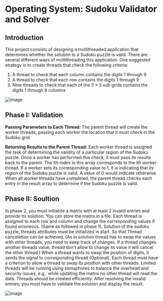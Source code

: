 # Operating System: Sudoku Validator and Solver

## Introduction
This project consists of designing a multithreaded application that determines whether the solution to a Sudoku puzzle is valid. There are several different ways of multithreading this application. One suggested strategy is to create threads that check the following criteria:
1. A thread to check that each column contains the digits 1 through 9
2. A thread to check that each row contains the digits 1 through 9
3. Nine threads to check that each of the 3 × 3 sub grids contains the digits 1 through 9 columns

![image](https://github.com/MS-Bakht/Operating_System-Sudoku_Validator_and_Solver/assets/70213048/36016b39-3b27-46bb-8e08-6a7782045e64)


## Phase I: Validation
**Passing Parameters to Each Thread:** The parent thread will create the worker threads, passing each worker the location that it must check in the Sudoku grid.

**Returning Results to the Parent Thread:** 
Each worker thread is assigned the task of determining the validity of a particular region of the Sudoku puzzle. Once a worker has performed this check, it must pass its results back to the parent. The ith index in this array corresponds to the ith worker thread. If a worker sets its corresponding value to 1, it is indicating that its region of the Sudoku puzzle is valid. A value of 0 would indicate otherwise. When all worker threads have completed, the parent thread checks each entry in the result array to determine if the Sudoku puzzle is valid.

## Phase II: Soultion
In phase 2, you must initialize a matrix with at least 2 invalid entries and provide its solution. You can store the matrix in a file. Each thread is assigned to each row and column and change the corresponding values if found erroneous. (Same as followed in phase 1). Solution of the sudoku puzzle, threads attributes must be initialized in start. So that Thread cancelation can be achieved. (As in solution thread has to swap the values with other threads, you need to keep track of changes. If a thread changes another threads value, thread don’t allow to change its value it will cancel the other thread.) When a thread wants to swap the position of digits, it sends the signal to corresponding thread (Optional). Each thread must have a criterion to allow a thread to swap its position with other threads. Limited threads will be running using semaphores to balance the overhead and security issues, e.g., while updating the  matrix no other thread will read the data. Threads should be created efficiently. After resolving the invalid entries, you must have to validate the solution and display the result.

![image](https://github.com/MS-Bakht/Operating_System-Sudoku_Validator_and_Solver/assets/70213048/fdc5f048-7b82-40ab-b0ca-aee067729645)
